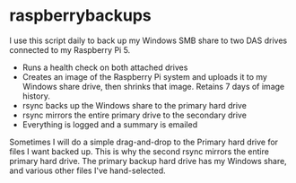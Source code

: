 # raspberrybackups
I use this script daily to back up my Windows SMB share to two DAS drives connected to my Raspberry Pi 5.

- Runs a health check on both attached drives
- Creates an image of the Raspberry Pi system and uploads it to my Windows share drive, then shrinks that image. Retains 7 days of image history.
- rsync backs up the Windows share to the primary hard drive
- rsync mirrors the entire primary drive to the secondary drive
- Everything is logged and a summary is emailed

Sometimes I will do a simple drag-and-drop to the Primary hard drive for files I want backed up. This is why the second rsync mirrors the entire primary hard drive. The primary backup hard drive has my Windows share, and various other files I've hand-selected.
